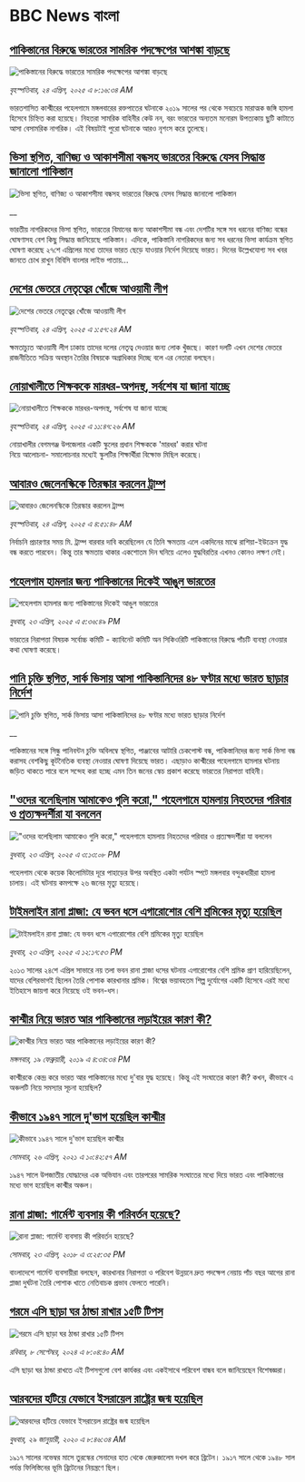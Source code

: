 # BBC News বাংলা## [পাকিস্তানের বিরুদ্ধে ভারতের সামরিক পদক্ষেপের আশঙ্কা বাড়ছে](https://www.bbc.com/bengali/articles/cly5g074k1go?at_campaign=githubrss)![পাকিস্তানের বিরুদ্ধে ভারতের সামরিক পদক্ষেপের আশঙ্কা বাড়ছে](https://ichef.bbci.co.uk/ace/standard/240/cpsprodpb/72e3/live/d1422780-20d2-11f0-8c2e-77498b1ce297.jpg)_বৃহস্পতিবার, ২৪ এপ্রিল, ২০২৫ এ ৮:১৬:৩৪ AM_ভারতশাসিত কাশ্মীরের পহেলগামে মঙ্গলবারের রক্তপাতের ঘটনাকে ২০১৯ সালের পর থেকে সবচেয়ে মারাত্মক জঙ্গি হামলা হিসেবে চিহ্নিত করা হয়েছে। নিহতরা সামরিক বাহিনীর কেউ নন, বরং ভারতের অন্যতম মনোরম উপত্যকায় ছুটি কাটাতে আসা বেসামরিক নাগরিক। এই বিষয়টাই পুরো ঘটনাকে আরও নৃশংস করে তুলেছে।## [ভিসা স্থগিত, বাণিজ্য ও আকাশসীমা বন্ধসহ ভারতের বিরুদ্ধে যেসব সিদ্ধান্ত জানালো পাকিস্তান](https://www.bbc.co.uk/bengali/live/cgm8l0gr4lvt?at_campaign=githubrss)![ভিসা স্থগিত, বাণিজ্য ও আকাশসীমা বন্ধসহ ভারতের বিরুদ্ধে যেসব সিদ্ধান্ত জানালো পাকিস্তান](https://ichef.bbci.co.uk/ace/standard/240/cpsprodpb/e876/live/c827db90-20ff-11f0-9060-674316cb3a1f.jpg)__ভারতীয় নাগরিকদের ভিসা স্থগিত, ভারতের বিমানের জন্য আকাশসীমা বন্ধ এবং দেশটির সঙ্গে সব ধরনের বাণিজ্য বন্ধের ঘোষণাসহ বেশ কিছু সিদ্ধান্ত জানিয়েছে পাকিস্তান। এদিকে, পাকিস্তানি নাগরিকদের জন্য সব ধরনের ভিসা কার্যক্রম স্থগিত ঘোষণা করেছে ২৭শে এপ্রিলের মধ্যে তাদের ভারত ছেড়ে যাওয়ার নির্দেশ দিয়েছে ভারত। দিনের উল্লেখযোগ্য সব খবর জানতে চোখ রাখুন বিবিসি বাংলার লাইভ পাতায়...## [দেশের ভেতরে নেতৃত্বের খোঁজে আওয়ামী লীগ](https://www.bbc.com/bengali/articles/cpdz8y9913po?at_campaign=githubrss)![দেশের ভেতরে নেতৃত্বের খোঁজে আওয়ামী লীগ](https://ichef.bbci.co.uk/ace/standard/240/cpsprodpb/32f3/live/78231440-2076-11f0-9822-b1245ee2a6a3.jpg)_বৃহস্পতিবার, ২৪ এপ্রিল, ২০২৫ এ ১:৫৭:২৪ AM_ক্ষমতাচ্যুত আওয়ামী লীগ ঢাকায় তাদের দলের নেতৃত্ব দেওয়ার জন্য লোক খুঁজছে। কারণ দলটি এখন দেশের ভেতরে রাজনীতিতে সক্রিয় অবস্থান তৈরির বিষয়কে অগ্রাধিকার দিচ্ছে বলে এর নেতারা বলছেন।## [নোয়াখালীতে শিক্ষককে মারধর-অপদস্থ,  সর্বশেষ যা জানা যাচ্ছে](https://www.bbc.com/bengali/articles/cx204vre112o?at_campaign=githubrss)![নোয়াখালীতে শিক্ষককে মারধর-অপদস্থ,  সর্বশেষ যা জানা যাচ্ছে](https://ichef.bbci.co.uk/ace/standard/240/cpsprodpb/4251/live/906d6360-20db-11f0-8c2e-77498b1ce297.jpg)_বৃহস্পতিবার, ২৪ এপ্রিল, ২০২৫ এ ১১:৪৭:২৬ AM_নোয়াখালীর বেগমগঞ্জ উপজেলার একটি স্কুলের প্রধান শিক্ষককে 'মারধর' করার ঘটনা  
 নিয়ে আলোচনা- সমালোচনার মধ্যেই  স্কুলটির শিক্ষার্থীরা বিক্ষোভ মিছিল করেছে।## [আবারও জেলেনস্কিকে তিরস্কার করলেন ট্রাম্প](https://www.bbc.com/bengali/articles/c2lzrqkk54po?at_campaign=githubrss)![আবারও জেলেনস্কিকে তিরস্কার করলেন ট্রাম্প](https://ichef.bbci.co.uk/ace/standard/240/cpsprodpb/a9b0/live/24c2ece0-20b1-11f0-9c65-a5c3dc449bf3.jpg)_বৃহস্পতিবার, ২৪ এপ্রিল, ২০২৫ এ ৪:৫১:৪৮ AM_নির্বাচনি প্রচারণার সময় মি. ট্রাম্প বারবার দাবি করেছিলেন যে তিনি ক্ষমতায় এলে একদিনের মাঝে রাশিয়া-ইউক্রেন যুদ্ধ বন্ধ করতে পারবেন। কিন্তু তার ক্ষমতায় থাকার একশোতম দিন ঘনিয়ে এলেও যুদ্ধবিরতির এখনও কোনও লক্ষণ নেই।## [পহেলগাম হামলার জন্য পাকিস্তানের দিকেই আঙুল ভারতের](https://www.bbc.com/bengali/articles/cr783l733r8o?at_campaign=githubrss)![পহেলগাম হামলার জন্য পাকিস্তানের দিকেই আঙুল ভারতের](https://ichef.bbci.co.uk/ace/standard/240/cpsprodpb/30ac/live/5849ad40-2063-11f0-8c2e-77498b1ce297.jpg)_বুধবার, ২৩ এপ্রিল, ২০২৫ এ ৫:৩৬:৪৯ PM_ভারতের নিরাপত্তা বিষয়ক সর্বোচ্চ কমিটি - ক্যাবিনেট কমিটি অন সিকিওরিটি পাকিস্তানের বিরুদ্ধে পাঁচটি ব্যবস্থা নেওয়ার কথা ঘোষণা করেছে।## [পানি চুক্তি স্থগিত, সার্ক ভিসায় আসা পাকিস্তানিদের ৪৮ ঘণ্টার মধ্যে ভারত ছাড়ার নির্দেশ](https://www.bbc.co.uk/bengali/live/cg41gk13nr4t?at_campaign=githubrss)![পানি চুক্তি স্থগিত, সার্ক ভিসায় আসা পাকিস্তানিদের ৪৮ ঘণ্টার মধ্যে ভারত ছাড়ার নির্দেশ](https://ichef.bbci.co.uk/ace/standard/240/cpsprodpb/3f5c/live/4f08a040-2060-11f0-8c2e-77498b1ce297.png)__পাকিস্তানের সঙ্গে সিন্ধু পানিবন্টন চুক্তি অবিলম্বে স্থগিত, পাঞ্জাবের আটারি চেকপোস্ট বন্ধ, পাকিস্তানিদের জন্য সার্ক ভিসা বন্ধ করাসহ বেশকিছু কূটনৈতিক ব্যবস্থা নেওয়ার ঘোষণা দিয়েছে ভারত। এছাড়াও কাশ্মীরের পহেলগামে হামলার ঘটনায় জড়িত থাকতে পারে বলে সন্দেহ করা হচ্ছে এমন তিন জনের স্কেচ প্রকাশ করেছে ভারতের নিরাপত্তা বাহিনী।## ["ওদের বলেছিলাম আমাকেও গুলি করো," পহেলগামে হামলায় নিহতদের পরিবার ও প্রত্যক্ষদর্শীরা যা বললেন](https://www.bbc.com/bengali/articles/cwynxljqnxzo?at_campaign=githubrss)!["ওদের বলেছিলাম আমাকেও গুলি করো," পহেলগামে হামলায় নিহতদের পরিবার ও প্রত্যক্ষদর্শীরা যা বললেন](https://ichef.bbci.co.uk/ace/standard/240/cpsprodpb/6cac/live/298abf80-2040-11f0-8c2e-77498b1ce297.jpg)_বুধবার, ২৩ এপ্রিল, ২০২৫ এ ৩:১৩:০৮ PM_পহেলগাম থেকে কয়েক কিলোমিটার দূরে পাহাড়ের উপর অবস্থিত একটা পর্যটন স্পটে মঙ্গলবার বন্দুকধারীরা হামলা চালায়। এই ঘটনায় কমপক্ষে ২৬ জনের মৃত্যু হয়েছে।## [টাইমলাইন রানা প্লাজা: যে ভবন ধসে এগারোশোর বেশি শ্রমিকের মৃত্যু হয়েছিল](https://www.bbc.com/bengali/articles/cvgqv0n97jeo?at_campaign=githubrss)![টাইমলাইন রানা প্লাজা: যে ভবন ধসে এগারোশোর বেশি শ্রমিকের মৃত্যু হয়েছিল](https://ichef.bbci.co.uk/ace/standard/240/cpsprodpb/23e6/live/59aa9ca0-203e-11f0-9c65-a5c3dc449bf3.jpg)_বুধবার, ২৩ এপ্রিল, ২০২৫ এ ১২:১৭:৫৩ PM_২০১৩ সালের ২৪শে এপ্রিল সাভারে নয় তলা ভবন রানা প্লাজা ধসের ঘটনায় এগারোশোর বেশি শ্রমিক প্রাণ হারিয়েছিলেন, যাদের বেশিরভাগই ছিলেন তৈরি পোশাক কারখানার শ্রমিক। বিশ্বের ভয়াবহতম শিল্প দুর্যোগের একটি হিসেবে এরই মধ্যে ইতিহাসে জায়গা করে নিয়েছে ওই ভবন-ধস।## [কাশ্মীর নিয়ে ভারত আর পাকিস্তানের লড়াইয়ের কারণ কী?](https://www.bbc.com/bengali/news-47292738?at_campaign=githubrss)![কাশ্মীর নিয়ে ভারত আর পাকিস্তানের লড়াইয়ের কারণ কী?](https://ichef.bbci.co.uk/ace/standard/240/cpsprodpb/E2EA/production/_105709085__105648048_hi052329226.jpg)_মঙ্গলবার, ১৯ ফেব্রুয়ারী, ২০১৯ এ ৪:৩৪:৩৪ PM_কাশ্মীরকে কেন্দ্র করে ভারত আর পাকিস্তানের মধ্যে দু'বার যুদ্ধ হয়েছে। কিন্তু এই সংঘাতের কারণ কী? কখন, কীভাবে এ অঞ্চলটি নিয়ে সমস্যার সূচনা হয়েছিল?## [কীভাবে ১৯৪৭ সালে দু'ভাগ হয়েছিল কাশ্মীর](https://www.bbc.com/bengali/news-56651354?at_campaign=githubrss)![কীভাবে ১৯৪৭ সালে দু'ভাগ হয়েছিল কাশ্মীর](https://ichef.bbci.co.uk/ace/standard/240/cpsprodpb/4CEE/production/_117849691_p07k7dvp.jpg)_সোমবার, ২৬ এপ্রিল, ২০২১ এ ১০:৪২:৫৭ AM_১৯৪৭ সালে উপজাতীয় যোদ্ধাদের এক অভিযান এবং তারপরের সামরিক সংঘাতের মধ্যে দিয়ে ভারত এবং পাকিস্তানের মধ্যে ভাগ হয়েছিল কাশ্মীর অঞ্চল।## [রানা প্লাজা: গার্মেন্ট ব্যবসায় কী পরিবর্তন হয়েছে?](https://www.bbc.com/bengali/news-43866740?at_campaign=githubrss)![রানা প্লাজা: গার্মেন্ট ব্যবসায় কী পরিবর্তন হয়েছে?](https://ichef.bbci.co.uk/ace/standard/240/cpsprodpb/15D05/production/_100994398_06.jpg)_সোমবার, ২৩ এপ্রিল, ২০১৮ এ ৩:২৫:৩৫ PM_বাংলাদেশে গার্মেন্ট ব্যবসায়ীরা বলছেন, কারখানার নিরাপত্তা ও পরিবেশ উন্নয়নে দ্রুত পদক্ষেপ নেয়ায় পাঁচ বছর আগের রানা প্লাজা দুর্ঘটনা তৈরি পোশাক খাতে নেতিবাচক প্রভাব ফেলতে পারেনি।## [গরমে এসি ছাড়া ঘর ঠান্ডা রাখার ১৫টি টিপস](https://www.bbc.com/bengali/articles/c4n1n0n0re8o?at_campaign=githubrss)![গরমে এসি ছাড়া ঘর ঠান্ডা রাখার ১৫টি টিপস](https://ichef.bbci.co.uk/ace/standard/240/cpsprodpb/20df/live/4ff9c200-1359-11ef-99fd-a7e7c6acfe47.jpg)_রবিবার, ৮ সেপ্টেম্বর, ২০২৪ এ ৮:০৪:৪০ AM_এসি ছাড়া ঘর ঠান্ডা রাখতে এই টিপসগুলো বেশ কার্যকর এবং একইসাথে পরিবেশ বান্ধব বলে জানিয়েছেন বিশেষজ্ঞরা।## [আরবদের হটিয়ে যেভাবে ইসরায়েল রাষ্ট্রের জন্ম হয়েছিল](https://www.bbc.com/bengali/news-40351128?at_campaign=githubrss)![আরবদের হটিয়ে যেভাবে ইসরায়েল রাষ্ট্রের জন্ম হয়েছিল](https://ichef.bbci.co.uk/ace/standard/240/cpsprodpb/E823/production/_96572495_615c50f6-ef2a-4927-81d7-abe707054460.jpg)_বুধবার, ২৯ জানুয়ারী, ২০২০ এ ৮:৪৬:৩৪ AM_১৯১৭ সালের নভেম্বর মাসে তুরস্কের সেনাদের হাত থেকে জেরুজালেম দখল করে ব্রিটেন। ১৯১৭ সালে থেকে ১৯৪৮ সাল পর্যন্ত ফিলিস্তিনের ভূমি ব্রিটেনের নিয়ন্ত্রণে ছিল।
